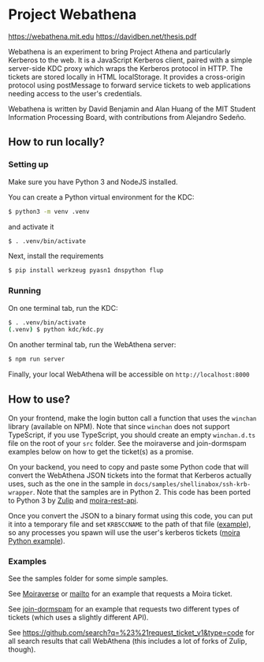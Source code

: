 # Project Webathena

<https://webathena.mit.edu>
<https://davidben.net/thesis.pdf>

Webathena is an experiment to bring Project Athena and particularly
Kerberos to the web. It is a JavaScript Kerberos client, paired with a
simple server-side KDC proxy which wraps the Kerberos protocol in
HTTP. The tickets are stored locally in HTML localStorage. It provides
a cross-origin protocol using postMessage to forward service tickets
to web applications needing access to the user's credentials.

Webathena is written by David Benjamin and Alan Huang of the MIT
Student Information Processing Board, with contributions from Alejandro
Sedeño.

## How to run locally?

### Setting up

Make sure you have Python 3 and NodeJS installed.

You can create a Python virtual environment for the KDC:

```sh
$ python3 -m venv .venv
```

and activate it

```sh
$ . .venv/bin/activate
```

Next, install the requirements 

```sh
$ pip install werkzeug pyasn1 dnspython flup
```

### Running

On one terminal tab, run the KDC:

```sh
$ . .venv/bin/activate
(.venv) $ python kdc/kdc.py
```

On another terminal tab, run the WebAthena server:

```sh
$ npm run server
```

Finally, your local WebAthena will be accessible on `http://localhost:8000`

## How to use?

On your frontend, make the login button call a function that uses the `winchan` library (available on NPM). Note that since `winchan` does not support TypeScript, if you use TypeScript, you should create an empty `winchan.d.ts` file on the root of your `src` folder. See the moiraverse and join-dormspam examples below on how to get the ticket(s) as a promise.

On your backend, you need to copy and paste some Python code that will convert the WebAthena JSON tickets into the format that Kerberos actually uses, such as the one in the sample in `docs/samples/shellinabox/ssh-krb-wrapper`. Note that the samples are in Python 2. This code has been ported to Python 3 by [Zulip](https://github.com/zulip/zulip/blob/main/zerver/lib/ccache.py) and [moira-rest-api](https://github.com/sipb/moira-rest-api/blob/main/make_ccache.py).

Once you convert the JSON to a binary format using this code, you can put it into a temporary file and set `KRB5CCNAME` to the path of that file ([example](https://github.com/sipb/moira-rest-api/blob/main/decorators.py#L87)), so any processes you spawn will use the user's kerberos tickets ([moira Python example](https://github.com/sipb/moira-rest-api/blob/main/moira_query.py)).

### Examples

See the samples folder for some simple samples.

See [Moiraverse](https://github.com/sipb/moiraverse/blob/main/src/lib/webathena.ts) or [mailto](https://github.com/btidor/mailto/blob/master/js/app.js#L242) for an example that requests a Moira ticket.

See [join-dormspam](https://github.com/mit-dormcon/join-dormspam/blob/main/src/lib/webathena.ts) for an example that requests two different types of tickets (which uses a slightly different API).

See <https://github.com/search?q=%23%21request_ticket_v1&type=code> for all search results that call WebAthena (this includes a lot of forks of Zulip, though).
